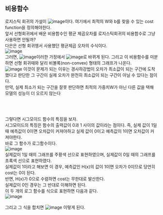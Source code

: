 <h2>비용함수</h2>
로지스틱 회귀의 가설이 <img alt="image" src="https://user-images.githubusercontent.com/68543486/133557539-a0b4bc08-6ace-4fd6-a90e-f1d6ad10b570.png">이다.
여기에서 최적의 W와 b를 찾을 수 있는 cost function을 정의해야한다.<br>
앞서 선형회귀에서 배운 비용함수인 평균 제곱오차를 로지스틱회귀의 비용함수로 그냥 사용하면 안될까?<br>
다은은 선형 회귀엥서 사용했던 평균제곱 오차의 수식이다.<br>
<img alt="image" src="https://user-images.githubusercontent.com/68543486/133557868-a946841b-2752-408a-8caf-38a0ed5a872f.png"><br>
그러면, <img alt="image" src="https://user-images.githubusercontent.com/68543486/133558073-1f9aedd0-7863-4a34-92ba-b5e669383f39.png">이러한 가정에서
<img alt="image" src="https://user-images.githubusercontent.com/68543486/133558160-9f6267e2-89fd-4ed8-a069-fc10ee4ed2d4.png">로 바뀌게 된다. 그리고 이 비용함수를 미분하면
선형 회귀때와 달리 비볼록(non-convex) 형태의 그래프가 나온다.<br>
<img alt="image" src="https://user-images.githubusercontent.com/68543486/133558317-3e251159-45f1-47be-bdf1-6013422ba1b1.png">
이것이 문제가 되는 이유는 경사하강법이 오차가 최소값이 되는 구간에 도착했다고 판단한 그 구간이 실제 오차가 완전히 최소값이 되는 구간이 아닐 수 있다는 점이다.<br>
만약, 실제 최소가 되는 구간을 잘못 판단하면 최적의 가중치W가 아닌 다른 값을 택해 모델의 성능이 더 오르지 않는다<br>
<br><br><br>

그렇다면 시그모이드 함수의 특징을 보자.<br>
시그모이드의 특징은 함수의 출력값이 0과 1 사이의 값이라는 점이다. 즉, 실제 값이 1일 때 예측값이 0이면 오차값이 커져야하고 실제 값이 0이고 예측값이 1이면 오차값이 커져야한다.<br>
바로 그 함수가 로그함수이다.<br>
<img alt="image" src="https://user-images.githubusercontent.com/68543486/133559349-ff89f048-57ff-4561-8585-fbb0d1666dca.png">
<br>
실제값이 1일 때의 그래프를 주황색 선으로 표현하였으며, 실제값이 0일 때의 그래프를 초록색 선으로 표현하였다.<br>
실제값이 1이라고 해보면 이 경우, 예측값인 H(x)의 값이 1이면 오차가 0이므로 당연히 cost는 0이 된다.<br>
반면, H(x)가 0으로 수렴하면 cost는 무한대로 발산한다.<br>
실제값이 0인 경우는 그 반대로 이해하면 된다.<br>
이 두 개의 로그 함수를 식으로 표현하면 다음과 같다.<br>
<img alt="image" src="https://user-images.githubusercontent.com/68543486/133559701-aedc37b5-b014-4d84-b735-69062cf0d099.png"><br>
<br>
그리고 그 식을 합치면
<img alt="image" src="https://user-images.githubusercontent.com/68543486/133562681-ceda88b2-7f87-4921-bae7-57295d0f847a.png">
이렇게 된다.

